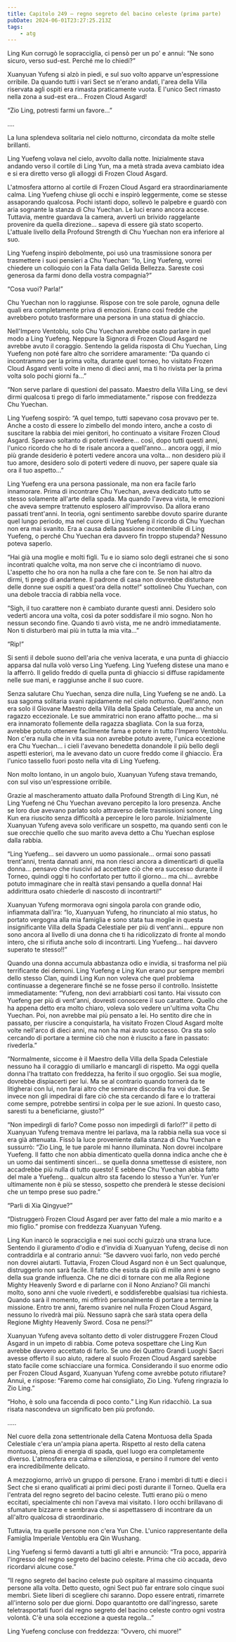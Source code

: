 ```yaml
---
title: Capitolo 249 – regno segreto del bacino celeste (prima parte)
pubDate: 2024-06-01T23:27:25.213Z
tags:
    - atg
---
```





Ling Kun corrugò le sopracciglia, ci pensò per un po' e annuì: “Ne sono sicuro, verso sud-est. Perché me lo chiedi?”


Xuanyuan Yufeng si alzò in piedi, e sul suo volto apparve un'espressione orribile. Da quando tutti i vari Sect se n'erano andati, l'area della Villa riservata agli ospiti era rimasta praticamente vuota. E l'unico Sect rimasto nella zona a sud-est era... Frozen Cloud Asgard!


“Zio Ling, potresti farmi un favore...”


….


La luna splendeva solitaria nel cielo notturno, circondata da molte stelle brillanti.


Ling Yuefeng volava nel cielo, avvolto dalla notte. Inizialmente stava andando verso il cortile di Ling Yun, ma a metà strada aveva cambiato idea e si era diretto verso gli alloggi di Frozen Cloud Asgard.


L'atmosfera attorno al cortile di Frozen Cloud Asgard era straordinariamente calma. Ling Yuefeng chiuse gli occhi e inspirò leggermente, come se stesse assaporando qualcosa. Pochi istanti dopo, sollevò le palpebre e guardò con aria sognante la stanza di Chu Yuechan. Le luci erano ancora accese. Tuttavia, mentre guardava la camera, avvertì un brivido raggelante provenire da quella direzione... sapeva di essere già stato scoperto. L'attuale livello della Profound Strength di Chu Yuechan non era inferiore al suo.


Ling Yuefeng inspirò debolmente, poi usò una trasmissione sonora per trasmettere i suoi pensieri a Chu Yuechan: “Io, Ling Yuefeng, vorrei chiedere un colloquio con la Fata dalla Gelida Bellezza. Sareste così generosa da farmi dono della vostra compagnia?”


“Cosa vuoi? Parla!”


Chu Yuechan non lo raggiunse. Rispose con tre sole parole, ognuna delle quali era completamente priva di emozioni. Erano così fredde che avrebbero potuto trasformare una persona in una statua di ghiaccio.


Nell'Impero Ventoblu, solo Chu Yuechan avrebbe osato parlare in quel modo a Ling Yuefeng. Neppure la Signora di Frozen Cloud Asgard ne avrebbe avuto il coraggio. Sentendo la gelida risposta di Chu Yuechan, Ling Yuefeng non poté fare altro che sorridere amaramente: “Da quando ci incontrammo per la prima volta, durante quel torneo, ho visitato Frozen Cloud Asgard venti volte in meno di dieci anni, ma ti ho rivista per la prima volta solo pochi giorni fa...”


“Non serve parlare di questioni del passato. Maestro della Villa Ling, se devi dirmi qualcosa ti prego di farlo immediatamente.” rispose con freddezza Chu Yuechan.


Ling Yuefeng sospirò: “A quel tempo, tutti sapevano cosa provavo per te. Anche a costo di essere lo zimbello del mondo intero, anche a costo di suscitare la rabbia dei miei genitori, ho continuato a visitare Frozen Cloud Asgard. Speravo soltanto di poterti rivedere... così, dopo tutti questi anni, l'unico ricordo che ho di te risale ancora a quell'anno... ancora oggi, il mio più grande desiderio è poterti vedere ancora una volta... non desidero più il tuo amore, desidero solo di poterti vedere di nuovo, per sapere quale sia ora il tuo aspetto...”


Ling Yuefeng era una persona passionale, ma non era facile farlo innamorare. Prima di incontrare Chu Yuechan, aveva dedicato tutto se stesso solamente all'arte della spada. Ma quando l'aveva vista, le emozioni che aveva sempre trattenuto esplosero all'improvviso. Da allora erano passati trent'anni. In teoria, ogni sentimento sarebbe dovuto sparire durante quel lungo periodo, ma nel cuore di Ling Yuefeng il ricordo di Chu Yuechan non era mai svanito. Era a causa della passione incontenibile di Ling Yuefeng, o perché Chu Yuechan era davvero fin troppo stupenda? Nessuno poteva saperlo.


“Hai già una moglie e molti figli. Tu e io siamo solo degli estranei che si sono incontrati qualche volta, ma non serve che ci incontriamo di nuovo. L'aspetto che ho ora non ha nulla a che fare con te. Se non hai altro da dirmi, ti prego di andartene. Il padrone di casa non dovrebbe disturbare delle donne sue ospiti a quest'ora della notte!” sottolineò Chu Yuechan, con una debole traccia di rabbia nella voce.


“Sigh, il tuo carattere non è cambiato durante questi anni. Desidero solo vederti ancora una volta, così da poter soddisfare il mio sogno. Non ho nessun secondo fine. Quando ti avrò vista, me ne andrò immediatamente. Non ti disturberò mai più in tutta la mia vita...”


“Rip!”


Si sentì il debole suono dell'aria che veniva lacerata, e una punta di ghiaccio apparsa dal nulla volò verso Ling Yuefeng. Ling Yuefeng distese una mano e la afferrò. Il gelido freddo di quella punta di ghiaccio si diffuse rapidamente nelle sue mani, e raggiunse anche il suo cuore.


Senza salutare Chu Yuechan, senza dire nulla, Ling Yuefeng se ne andò. La sua sagoma solitaria svanì rapidamente nel cielo notturno. Quell'anno, non era solo il Giovane Maestro della Villa della Spada Celestiale, ma anche un ragazzo eccezionale. Le sue ammiratrici non erano affatto poche... ma si era innamorato follemente della ragazza sbagliata. Con la sua forza, avrebbe potuto ottenere facilmente fama e potere in tutto l'Impero Ventoblu. Non c'era nulla che in vita sua non avrebbe potuto avere, l'unica eccezione era Chu Yuechan... i cieli l'avevano benedetta donandole il più bello degli aspetti esteriori, ma le avevano dato un cuore freddo come il ghiaccio. Era l'unico tassello fuori posto nella vita di Ling Yuefeng.


Non molto lontano, in un angolo buio, Xuanyuan Yufeng stava tremando, con sul viso un'espressione orribile.


Grazie al mascheramento attuato dalla Profound Strength di Ling Kun, né Ling Yuefeng né Chu Yuechan avevano percepito la loro presenza. Anche se loro due avevano parlato solo attraverso delle trasmissioni sonore, Ling Kun era riuscito senza difficoltà a percepire le loro parole. Inizialmente Xuanyuan Yufeng aveva solo verificare un sospetto, ma quando sentì con le sue orecchie quello che suo marito aveva detto a Chu Yuechan esplose dalla rabbia.


“Ling Yuefeng... sei davvero un uomo passionale... ormai sono passati trent'anni, trenta dannati anni, ma non riesci ancora a dimenticarti di quella donna... pensavo che riuscivi ad accettare ciò che era successo durante il Torneo, quindi oggi ti ho confortato per tutto il giorno... ma chi... avrebbe potuto immaginare che in realtà stavi pensando a quella donna! Hai addirittura osato chiederle di nascosto di incontrarti!”


Xuanyuan Yufeng mormorava ogni singola parola con grande odio, infiammata dall'ira: “Io, Xuanyuan Yufeng, ho rinunciato al mio status, ho portato vergogna alla mia famiglia e sono stata tua moglie in questa insignificante Villa della Spada Celestiale per più di vent'anni... eppure non sono ancora al livello di una donna che ti ha ridicolizzato di fronte al mondo intero, che si rifiuta anche solo di incontrarti. Ling Yuefeng... hai davvero superato te stesso!!”


Quando una donna accumula abbastanza odio e invidia, si trasforma nel più terrificante dei demoni. Ling Yuefeng e Ling Kun erano pur sempre membri dello stesso Clan, quindi Ling Kun non voleva che quel problema continuasse a degenerare finché se ne fosse perso il controllo. Insistette immediatamente: “Yufeng, non devi arrabbiarti così tanto. Hai vissuto con Yuefeng per più di vent'anni, dovresti conoscere il suo carattere. Quello che ha appena detto era molto chiaro, voleva solo vedere un'ultima volta Chu Yuechan. Poi, non avrebbe mai più pensato a lei. Ho sentito dire che in passato, per riuscire a conquistarla, ha visitato Frozen Cloud Asgard molte volte nell'arco di dieci anni, ma non ha mai avuto successo. Ora sta solo cercando di portare a termine ciò che non è riuscito a fare in passato: rivederla.”


“Normalmente, siccome è il Maestro della Villa della Spada Celestiale nessuno ha il coraggio di umiliarlo e mancargli di rispetto. Ma oggi quella donna l'ha trattato con freddezza, ha ferito il suo orgoglio. Sei sua moglie, dovrebbe dispiacerti per lui. Ma se al contrario quando tornerà da te litigherai con lui, non farai altro che seminare discordia fra voi due. Se invece non gli impedirai di fare ciò che sta cercando di fare e lo tratterai come sempre, potrebbe sentirsi in colpa per le sue azioni. In questo caso, saresti tu a beneficiarne, giusto?”


“Non impedirgli di farlo? Come posso non impedirgli di farlo!?” il petto di Xuanyuan Yufeng tremava mentre lei parlava, ma la rabbia nella sua voce si era già attenuata. Fissò la luce proveniente dalla stanza di Chu Yuechan e sussurrò: “Zio Ling, le tue parole mi hanno illuminata. Non dovrei incolpare Yuefeng. Il fatto che non abbia dimenticato quella donna indica anche che è un uomo dai sentimenti sinceri... se quella donna smettesse di esistere, non accadrebbe più nulla di tutto questo! E sebbene Chu Yuechan abbia fatto del male a Yuefeng... qualcun altro sta facendo lo stesso a Yun'er. Yun'er ultimamente non è più se stesso, sospetto che prenderà le stesse decisioni che un tempo prese suo padre.”


“Parli di Xia Qingyue?”


“Distruggerò Frozen Cloud Asgard per aver fatto del male a mio marito e a mio figlio.” promise con freddezza Xuanyuan Yufeng.


Ling Kun inarcò le sopracciglia e nei suoi occhi guizzò una strana luce. Sentendo il giuramento d'odio e d'invidia di Xuanyuan Yufeng, decise di non contraddirla e al contrario annuì: “Se davvero vuoi farlo, non vedo perché non dovrei aiutarti. Tuttavia, Frozen Cloud Asgard non è un Sect qualunque, distruggerlo non sarà facile. Il fatto che esista da più di mille anni è segno della sua grande influenza. Che ne dici di tornare con me alla Regione Mighty Heavenly Sword e di parlarne con il Nono Anziano? Gli manchi molto, sono anni che vuole rivederti, e soddisferebbe qualsiasi tua richiesta. Quando sarà il momento, mi offrirò personalmente di portare a termine la missione. Entro tre anni, faremo svanire nel nulla Frozen Cloud Asgard, nessuno lo rivedrà mai più. Nessuno saprà che sarà stata opera della Regione Mighty Heavenly Sword. Cosa ne pensi?”


Xuanyuan Yufeng aveva soltanto detto di voler distruggere Frozen Cloud Asgard in un impeto di rabbia. Come poteva sospettare che Ling Kun avrebbe davvero accettato di farlo. Se uno dei Quattro Grandi Luoghi Sacri avesse offerto il suo aiuto, radere al suolo Frozen Cloud Asgard sarebbe stato facile come schiacciare una formica. Considerando il suo enorme odio per Frozen Cloud Asgard, Xuanyuan Yufeng come avrebbe potuto rifiutare? Annuì, e rispose: “Faremo come hai consigliato, Zio Ling. Yufeng ringrazia lo Zio Ling.”


“Hoho, è solo una faccenda di poco conto.” Ling Kun ridacchiò. La sua risata nascondeva un significato ben più profondo.


…..


Nel cuore della zona settentrionale della Catena Montuosa della Spada Celestiale c'era un'ampia piana aperta. Rispetto al resto della catena montuosa, piena di energia di spada, quel luogo era completamente diverso. L'atmosfera era calma e silenziosa, e persino il rumore del vento era incredibilmente delicato.


A mezzogiorno, arrivò un gruppo di persone. Erano i membri di tutti e dieci i Sect che si erano qualificati ai primi dieci posti durante il Torneo. Quella era l'entrata del regno segreto del bacino celeste. Tutti erano più o meno eccitati, specialmente chi non l'aveva mai visitato. I loro occhi brillavano di sfumature bizzarre e sembrava che si aspettassero di incontrare da un all'altro qualcosa di straordinario.


Tuttavia, tra quelle persone non c'era Yun Che. L'unico rappresentante della Famiglia Imperiale Ventoblu era Qin Wushang.


Ling Yuefeng si fermò davanti a tutti gli altri e annunciò: “Tra poco, apparirà l'ingresso del regno segreto del bacino celeste. Prima che ciò accada, devo ricordarvi alcune cose.”


“Il regno segreto del bacino celeste può ospitare al massimo cinquanta persone alla volta. Detto questo, ogni Sect può far entrare solo cinque suoi membri. Siete liberi di scegliere chi saranno. Dopo essere entrati, rimarrete all'interno solo per due giorni. Dopo quarantotto ore dall'ingresso, sarete teletrasportati fuori dal regno segreto del bacino celeste contro ogni vostra volontà. C'è una sola eccezione a questa regola...”


Ling Yuefeng concluse con freddezza: “Ovvero, chi muore!”





